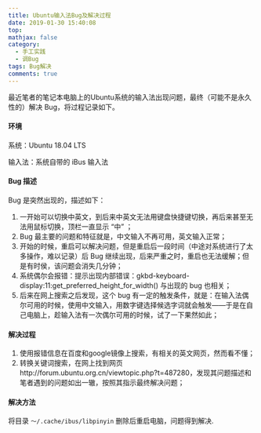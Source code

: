 ```yaml
---
title: Ubuntu输入法Bug及解决过程
date: 2019-01-30 15:40:08
top:
mathjax: false
category:
  - 手工实践
  - 调Bug
tags: Bug解决
comments: true
---
```


最近笔者的笔记本电脑上的Ubuntu系统的输入法出现问题，最终（可能不是永久性的）解决 Bug，将过程记录如下。

<!-- more -->

#### 环境

系统：Ubuntu 18.04 LTS

输入法：系统自带的 iBus 输入法

#### Bug 描述

Bug 是突然出现的，描述如下：

1. 一开始可以切换中英文，到后来中英文无法用键盘快捷键切换，再后来甚至无法用鼠标切换，顶栏一直显示 “中” ；
2. Bug 最主要的问题和特征就是，中文输入不再可用，英文输入正常；
3. 开始的时候，重启可以解决问题，但是重启后一段时间（中途对系统进行了太多操作，难以记录）后 Bug 继续出现，后来严重之时，重启也无法缓解；但是有时侯，该问题会消失几分钟；
4. 系统偶尔会报错：提示出现内部错误：gkbd-keyboard-display:11:get_preferred_height_for_width() 与出现的 bug 也相关；
5. 后来在网上搜索之后发现，这个 bug 有一定的触发条件，就是：在输入法偶尔可用的时候，使用中文输入，用数字键选择候选字词就会触发——于是在自己电脑上，趁输入法有一次偶尔可用的时候，试了一下果然如此；

#### 解决过程

1. 使用报错信息在百度和google镜像上搜索，有相关的英文网页，然而看不懂；
2. 转换关键词搜索，在网上找到网页http://forum.ubuntu.org.cn/viewtopic.php?t=487280，发现其问题描述和笔者遇到的问题如出一辙，按照其指示最终解决问题；

#### 解决方法

将目录 `～/.cache/ibus/libpinyin` 删除后重启电脑，问题得到解决. 

